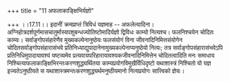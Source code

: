 +++
title = "11 अफलाकाङ्क्षिभिर्यज्ञो"

+++
।।17.11।। इदानीं क्रमप्राप्तं त्रिविधं यज्ञमाह -- अफलेत्यादिना।
अग्निहोत्रदर्शपूर्णमासचातुर्मास्यपशुबन्धज्योतिष्टोमादिर्यज्ञो द्विविधः
काम्यो नित्यश्च। फलनिश्चयेन चोदितः काम्यः। सर्वाङ्गोपसंहारेणैव
मुख्यकल्पेनानुष्ठेयः फलसंयोगं विना जीवनादिनिमित्तसंयोगेन
चोदितसर्वाङ्गोपसंहारासंभवे
प्रतिनिध्याद्युपादानेनामुख्यकल्पेनाप्यनुष्ठेयो नित्यः; तत्र
सर्वाङ्गोपसंहारासंभवेऽपि प्रतिनिधिमुपादायावश्यं यष्टव्यमेव
प्रत्यवायपरिहारायावश्यकजीवनादिनिमित्तेन चोदितत्वादिति मनः समाधाय
निश्चित्याफलाकाङ्क्षिभिरन्तःकरणशुद्ध्यर्थितया
काम्यप्रयोगविमुखैर्विधिदृष्टो यथाशास्त्रं निश्चितो यो यज्ञ
इज्यतेऽनुष्ठीयते स यथाशास्त्रमन्तःकरणशुद्ध्यर्थमनुष्ठीयमानो नित्यप्रयोगः
सात्त्विको ज्ञेयः।
